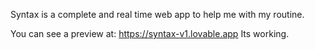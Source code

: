   Syntax is a complete and real time web app to help me with my routine. 

You can see a preview at: https://syntax-v1.lovable.app
Its working.
